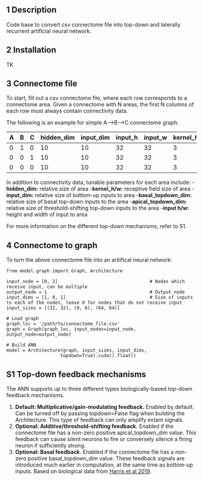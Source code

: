## 1 Description
Code base to convert csv connectome file into top-down and laterally recurrent artificial neural network.

## 2 Installation

TK

## 3 Connectome file

To start, fill out a csv connectome file, where each row corresponds to a connectome area. Given a connectome with N areas, the first N columns of each row must always contain connectivity data.

The following is an example for simple A-->B-->C connectome graph.

| A | B | C | hidden_dim |input_dim | input_h | input_w | kernel_h | kernel_w | basal_topdown_dim | apical_topdown_dim
| - | - | - | ---------- | ---------| --------| ---------- | ---------- | ---------- | ---------- | ---------- |
| 0 | 1 | 0 |     10     |    10    |    32   |     32     |    3      |     3     |     0     |     1     |
| 0 | 0 | 1 |     10     |    10    |    32   |     32     |    3      |     3     |     0     |     1     |
| 0 | 0 | 0 |     10     |    10    |    32   |     32     |    3      |     3     |     0     |     1     |

 In addition to connectivity data, tunable parameters for each area include:
-**hidden_dim:** relative size of area
-**kernel_h/w:** receptive field size of area
-**input_dim:** relative size of bottom-up inputs to area
-**basal_topdown_dim:** relative size of basal top-down inputs to the area
-**apical_topdown_dim:** relative size of threshold-shifting top-down inputs to the area
-**input h/w:** height and width of input to area

For more information on the different top-down mechanisms, refer to S1.

## 4 Connectome to graph

To turn the above connectome file into an aritifical neural network:
```
from model.graph import Graph, Architecture

input_node = [0, 2]                                  # Nodes which receive input, can be multiple
output_node = 1                                      # Output node
input_dims = [1, 0, 1]                               # Size of inputs to each of the nodes, leave 0 for nodes that do not receive input 
input_sizes = [(32, 32), (0, 0), (64, 64)]

# Load graph
graph_loc = '/path/to/connectome_file.csv'
graph = Graph(graph_loc, input_nodes=input_node, output_node=output_node)

# Build ANN
model = Architecture(graph, input_sizes, input_dims,
                    topdown=True).cuda().float()
```

## S1 Top-down feedback mechanisms

The ANN supports up to three different types biologically-based top-down feedback mechanisms.

1. **Default: Multiplicative/gain-modulating feedback.** Enabled by default. Can be turned off by passing topdown=False flag when building the Architecture. This type of feedback can only amplify extant signals. 
2. **Optional: Additive/threshold-shifting feedback.** Enabled if the connectome file has a non-zero positive apical_topdown_dim value. This feedback can cause silent neurons to fire or conversely silence a firing neuron if sufficiently strong.
3. **Optional: Basal feedback.** Enabled if the connectome file has a non-zero positive basal_topdown_dim value. These feedback signals are introduced much earlier in computation, at the same time as bottom-up inputs. Based on biological data from [Harris et al 2019](https://www.nature.com/articles/s41586-019-1716-z).
